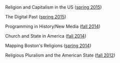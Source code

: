 Religion and Capitalism in the US ([spring 2015](http://lincolnmullen.com/courses/religion-capitalism.2015/))

The Digital Past ([spring 2015](http://lincolnmullen.com/courses/digital-past-2015/))

Programming in History/New Media ([fall 2014](/courses/clio3.2014/))

Church and State in America ([fall 2014](/courses/church-state.2014/))

Mapping Boston's Religions ([spring 2014](/downloads/pdf/religion-19c-dh.pdf))

Religious Pluralism and the American State ([fall 2012](/downloads/pdf/religious-pluralism.syllabus.2012-fall.pdf))

